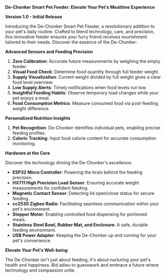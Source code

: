 **De-Chonker Smart Pet Feeder: Elevate Your Pet's Mealtime Experience**

**Version 1.0 - Initial Release**

Introducing the De-Chonker Smart Pet Feeder, a revolutionary addition to your pet's daily routine. Crafted to blend technology, care, and precision, this innovative feeder ensures your furry friend receives nourishment tailored to their needs. Discover the essence of the De-Chonker:

**Advanced Sensors and Feeding Precision**

1. **Zero Calibration**: Accurate future measurements by weighing the empty feeder.
2. **Visual Food Check**: Determine food quantity through full feeder weight.
3. **Supply Visualization**: Current weight divided by full weight gives a clear food level overview.
4. **Low Supply Alerts**: Timely notifications when food levels run low.
5. **Insightful Feeding Habits**: Observe temporary load changes while your pet enjoys a meal.
6. **Food Consumption Metrics**: Measure consumed food via post-feeding weight difference.

**Personalized Nutrition Insights**

1. **Pet Recognition**: De-Chonker identifies individual pets, enabling precise feeding profiles.
2. **Caloric Tracking**: Input food calorie content for accurate consumption monitoring.

**Hardware at the Core**

Discover the technology driving the De-Chonker's excellence:

- **ESP32 Micro Controller**: Powering the brain behind the feeding precision.
- **HX711 High Precision Load Sensor**: Ensuring accurate weight measurements for confident feeding.
- **Magnetic Contact Sensor**: Detecting lid open/close status for secure feeding.
- **cc2530 Zigbee Radio**: Facilitating seamless communication within your pet's environment.
- **Stepper Motor**: Enabling controlled food dispensing for portioned meals.
- **Stainless Steel Bowl, Rubber Mat, and Enclosure**: A safe, durable feeding environment.
- **USB Power Adapter**: Keeping the De-Chonker up and running for your pet's convenience.

**Elevate Your Pet's Well-being**

The De-Chonker isn't just about feeding; it's about nurturing your pet's health and happiness. Bid adieu to guesswork and embrace a future where technology and compassion unite.
